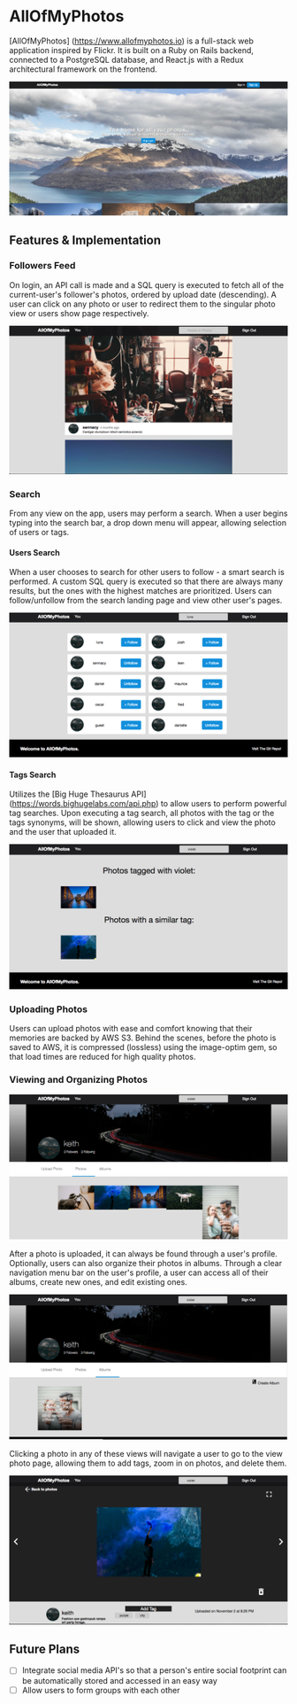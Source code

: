 # AllOfMyPhotos

[AllOfMyPhotos] (https://www.allofmyphotos.io) is a full-stack web application inspired by Flickr. It is built on a Ruby on Rails backend, connected to a PostgreSQL database, and React.js with a Redux architectural framework on the frontend.

![AllOfMyPhotos](/docs/welcome.png)

## Features & Implementation

### Followers Feed

On login, an API call is made and a  SQL query is executed to fetch all of the current-user's follower's photos, ordered by upload date (descending). A user can click on any photo or user to redirect them to the singular photo view or users show page respectively. 

![Followers_Feed](/docs/followers_feed.png)

### Search

From any view on the app, users may perform a search. When a user begins typing into the search bar, a drop down menu will appear, allowing selection of users or tags.

#### Users Search

When a user chooses to search for other users to follow - a smart search is performed. A custom SQL query is executed so that there are always many results, but the ones with the highest matches are prioritized. Users can follow/unfollow from the search landing page and view other user's pages. 

![Users_Search](/docs/users_search.png)
#### Tags Search

Utilizes the [Big Huge Thesaurus API] (https://words.bighugelabs.com/api.php) to allow users to perform powerful tag searches. Upon executing a tag search, all photos with the tag or the tags synonyms, will be shown, allowing users to click and view the photo and the user that uploaded it.

![Tag_Search](/docs/tag_search.png)
### Uploading Photos

Users can upload photos with ease and comfort knowing that their memories are backed by AWS S3. Behind the scenes, before the photo is saved to AWS, it is compressed (lossless) using the image-optim gem, so that load times are reduced for high quality photos. 

### Viewing and Organizing Photos

![View_Photos](/docs/view_photos.png)

After a photo is uploaded, it can always be found through a user's profile. Optionally, users can also organize their photos in albums. Through a clear navigation menu bar on the user's profile, a user can access all of their albums, create new ones, and edit existing ones.

![View_Albums](/docs/view_albums.png)

Clicking a photo in any of these views will navigate a user to go to the view photo page, allowing them to add tags, zoom in on photos, and delete them.   

![View_Photo](/docs/view_photo.png)
## Future Plans

- [ ] Integrate social media API's so that a person's entire social footprint can be automatically stored and accessed in an easy way
- [ ] Allow users to form groups with each other
